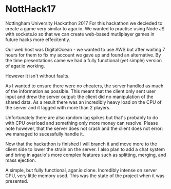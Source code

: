 # NottHack17
Nottingham University Hackathon 2017
For this hackathon we decieded to create a game very similar to agar.io.
We wanted to practise using Node JS with sockets.io so that we can create web-based mutliplayer games in future hacks more effecitently.

Our web host was DigitalOcean - we wanted to use AWS but after waiting 7 hours for them to fix my account we gave up and found an alternative.
By the time presentations came we had a fully functional (yet simple) version of agar.io working. 

However it isn't without faults.

As I wanted to ensure there were no cheaters, the server handled as much of the information as possible.
This meant that the client only sent user input and drew the server output: the client did no manipulation of the shared data.
As a result there was an incredibly heavy load on the CPU of the server and it lagged with more than 2 players.

Unfortunately there are also random lag spikes but that's probably to do with CPU overload and something only more money can resolve.
Please note however, that the server does not crash and the client does not error: we managed to sucessfully handle it.


Now that the hackathon is finished I will branch it and move more to the client side to lower the strain on the server.
I also plan to add a chat system and bring in agar.io's more complex features such as splitting, merging, and mass ejection.




A simple, but fully functional, agar.io clone. Incredibly intense on server CPU, very little memory used. This was the state of the project when it was presented.
